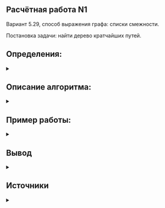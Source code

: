 ## Расчётная работа N1
Вариант 5.29, способ выражения графа: списки смежности.

Постановка задачи: найти дерево кратчайших путей.
## Определения:
<details>
  <summary></summary>

* __Граф__ - это топологичекая модель, которая состоит из множества вершин и множества соединяющих их рёбер. При этом значение имеет только сам факт, какая вершина с какой соединена.
* __Вершина__ - точка в графе, отдельный объект, для топологической модели графа не имеет значения координата вершины, её расположение, цвет, вкус, размер; однако при решении некоторых задачах вершины могут раскрашиваться в разные цвета или сохранять числовые значения.
* __Ребро__ - неупорядоченная пара двух вершин, которые связаны друг с другом. Эти вершины называются концевыми точками или концами ребра. При этом важен сам факт наличия связи, каким именно образом осуществляется эта связь и по какой дороге - не имеет значения.
* __Невзвешенный граф__ - граф, ребра которого не имеют веса.
* __Потомок вершины__ – это вершина, в которую ведет путь из данной вершины.
* __Ориентированный граф__ или __Орграф__ - граф, в котором рёбра имеют направления.
* __Граф__, ни одному ребру которого не присвоено направление, называется неориентированным графом или неорграфом.
* __Смежность вершин__ - две вершины называются смежными, если они инцидентны одному ребру.
* __Изолированная вершина__ - вершина, не соединённая с другими вершинами ни одним ребром.
* __Путь__ или __Маршрут__ - это последовательность смежных рёбер. Обычно путь задаётся перечислением вершин, по которым он пролегает.

</details>

## Описание алгоритма:

<details>
  <summary></summary>


На вход программе подаётся граф, в виде списка смежности (вершины в нём представлены в виде порядковых номеров, начиная от 0). Программа использует алгоритм поиска в ширину (__Breadth-first-search__). Поиск в ширину подразумевает поуровневое исследование графа: вначале посещается корень – произвольно выбранная вершина, затем – все потомки данной вершины, после этого посещаются потомки потомков и т.д. Вершины просматриваются в порядке возрастания их расстояния от корня.
![](RR-1graphs\graph-images\50cde188f7b54a887e482b9447dc7abb.gif)

Основную идею алгоритма можно понимать как процесс «поджигания» графа: на нулевом шаге мы поджигаем корневую вершину, а на каждом следующем шаге огонь с каждой уже горящей вершины перекидывается на всех её соседей, в конечном счете поджигая весь граф.
 Пошаговая работа алгоритма:
 * Выбираем вершину для которой хотим найти дерево кратчайших путей.
 * Присвоим каждой вершине, кроме выбранной, метку непосещённой.
 * Так же для каждой, кроме корневой, вершины запишем в массив путей номер несуществующей вершины. Корневой вершине присвоим в путь свой же номер. 
(В дальнейшем будет использоваться для поиска изолированной вершины, в которую мы никак не сможем попасть из корня)
* Для текущей вершины рассмотрим всех её не посещенных соседей, запишем для них номер вершины (предка), из которого мы попали в данные вершины и отметим их как посещённые. Добавим все непосещённые вершины, смежные нашим в "_очередь_".
* В порядке "_очереди_" будем повторять предыдущий пункт для каждой вершины из "_очереди_" до тех пор пока "_очередь_" не станет пуста.

В результате работы алгоритма формируется массив содержащий для каждой вершины номер её соседа, имеющего кратчайший путь до корневой вершины.

Выведем получившийся результат рекурсивно. Будем выводить номера вершин (взятые элементы по индексу из нашего массива) до тех пор, пока индекс взятой вершины не будет соответсвовать элементу по этому индексу (так мы дойдём до корневой вершины, т.к только её индекс соответсвует элементу по этому индексу).

</details>

## Пример работы:
<details>
  <summary></summary>

* __Первый тест__

![](RR-1graphs\graph-images\graph1.png)![](RR-1graphs\graph-images\graph1test.jpg)

Рассмотрим нахождение кратчайших путей, взяв за корневую вершину 0.

Получаем что кратчайший путь из 0 в 1 - ``` 0 1 ```;

Получаем что кратчайший путь из 0 в 2 - ``` 0 1 2```;

Получаем что кратчайший путь из 0 в 3 - ``` 0 1 3```;

Вершина 4 - изолированная, поэтому для неё путь получить не удастся.

* __Второй тест__

![](RR-1graphs\graph-images\graph2.png)

Для данного графа предлагается рассмотреть решение в программе.
* __Третий тест__

![](RR-1graphs\graph-images\graph3.png)
![](RR-1graphs\graph-images\graph31test.jpg)
![](RR-1graphs\graph-images\graph32test.jpg)
![](RR-1graphs\graph-images\graph33test.jpg)

Данный граф интересен для нас тем, что, чем дальше выбранная вершина от 0, тем меньше существует вершин, в которые можно попасть из выбранной вершины.

Из вершины 0 мы можем попасть во все вершины данного графа;

Из вершины 3 мы можем попасть только в вершины 4, 5, 6, 7, 8;

Из вершины 6 мы можем только в вершину 8;

Из вершины 8 мы не можем попасть никуда;

* __Четвёртый тест__

![](RR-1graphs\graph-images\graph4.png)![](RR-1graphs\graph-images\graph4test.jpg)

У данного графа каждая вершина связана, с каждой. Для каждой вершины кратчайший путь до другой вершины будет состоять всего из одного шага.
Рассмотрим нахождение кратчайших путей, взяв за корневую вершину 3.

Получаем что кратчайший путь из 3 в 0 - ``` 3 0 ```;

Получаем что кратчайший путь из 3 в 1 - ``` 3 1 ```;

Получаем что кратчайший путь из 3 в 2 - ``` 3 2```;

Получаем что кратчайший путь из 3 в 4 - ``` 3 4 ```;

Получаем что кратчайший путь из 3 в 5 - ``` 3 5```;

Получаем что кратчайший путь из 3 в 6 - ``` 3 6 ```;

Получаем что кратчайший путь из 3 в 7 - ``` 3 7```;

Получаем что кратчайший путь из 3 в 8 - ``` 3 8```;

* __Пятый тест__

![](RR-1graphs\graph-images\graph5.png)![](RR-1graphs\graph-images\graph5test.jpg)

Рассмотрим нахождение кратчайших путей, взяв за корневую вершину 0.

Получаем что кратчайший путь из 0 в 1 - ``` 0 1 ```;

Получаем что кратчайший путь из 0 в 2 - ``` 0 1 2```;

Получаем что кратчайший путь из 0 в 3 - ``` 0 1 2 3```;

Получаем что кратчайший путь из 0 в 4 - ``` 0 1 2 3 4```;

Получаем что кратчайший путь из 0 в 5 - ``` 0 1 2 3 4 5```;

Получаем что кратчайший путь из 0 в 6 - ``` 0 1 2 3 4 5 6```;

Получаем что кратчайший путь из 0 в 7 - ``` 0 1 2 3 4 5 6 7```;

Получаем что кратчайший путь из 0 в 8 - ``` 0 1 2 3 4 5 6 7 8```;

Получаем что кратчайший путь из 0 в 9 - ``` 0 1 2 3 4 5 6 7 8 9```;

</details>

## Вывод
<details>
  <summary></summary>
Расчётная работа познакомила меня с понятием  графа и некоторыми ему прилегающими, его представлением в памяти компьютера. Я ознакомился с алгоритмом поиска в ширину, работой с файлами. Работой с классом <code> queue </code> и его методами. 

  </details>

## Источники

<details>
  <summary></summary>

https://habr.com/ru/company/otus/blog/568026/
https://habr.com/ru/company/otus/blog/675730/
https://translated.turbopages.org/proxy_u/en-ru.ru.7b38c210-638a1375-905971c7-74722d776562/https/en.wikipedia.org/wiki/Dijkstra%27_algorithm
https://habr.com/ru/post/661577/
https://ru.algorithmica.org/cs/shortest-paths/bfs/
https://ru.wikipedia.org/wiki/Поиск_в_ширину
https://learn.microsoft.com/ru-ru/cpp/standard-library/cpp-standard-library-header-files?view=msvc-170
https://translated.turbopages.org/proxy_u/en-ru.ru.dc9c7f8d-638a57ac-b6fc90d4-74722d776562/https/en.wikipedia.org/wiki/Shortest-path_tree

</details>